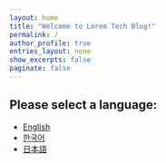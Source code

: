 ```yaml
--- 
layout: home 
title: "Welcome to Lorem Tech Blog!" 
permalink: / 
author_profile: true
entries_layout: none
show_excerpts: false
paginate: false
--- 
```

 
## Please select a language:

- [English](/en/)
- [한국어](/ko/)
- [日本語](/ja/)